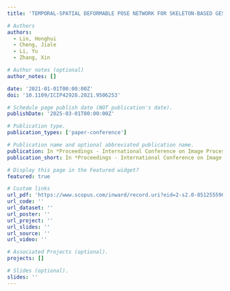 ```yaml
---
title: 'TEMPORAL-SPATIAL DEFORMABLE POSE NETWORK FOR SKELETON-BASED GESTURE RECOGNITION'

# Authors
authors:
  - Lin, Honghui
  - Cheng, Jiale
  - Li, Yu
  - Zhang, Xin

# Author notes (optional)
author_notes: []

date: '2021-01-01T00:00:00Z'
doi: '10.1109/ICIP42928.2021.9506253'

# Schedule page publish date (NOT publication's date).
publishDate: '2025-03-01T00:00:00Z'

# Publication type.
publication_types: ['paper-conference']

# Publication name and optional abbreviated publication name.
publication: In *Proceedings - International Conference on Image Processing, ICIP*
publication_short: In *Proceedings - International Conference on Image Processing, ICIP*

# Display this page in the Featured widget?
featured: true

# Custom links
url_pdf: 'https://www.scopus.com/inward/record.uri?eid=2-s2.0-85125559046&doi=10.1109%2fICIP42928.2021.9506253&partnerID=40&md5=881f8f960c2ef03a8d51e0c70772e8ae'
url_code: ''
url_dataset: ''
url_poster: ''
url_project: ''
url_slides: ''
url_source: ''
url_video: ''

# Associated Projects (optional).
projects: []

# Slides (optional).
slides: ''
---
```

